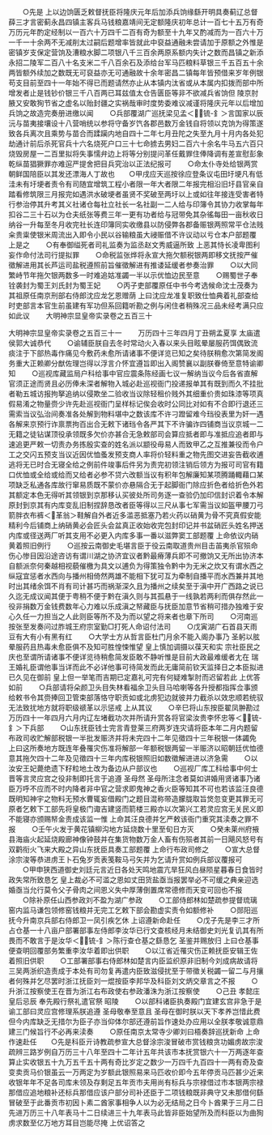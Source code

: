 <!-- { "loadSidebar": true } -->
　　○先是  上以边饷匮乏敕督抚臣将隆庆元年后加添兵饷缘繇开明具奏蓟辽总督薛三才言密蓟永昌四镇主客兵马钱粮嘉靖间无定额隆庆初年总计一百七十五万有奇万历元年酌定经制以一百六十万四千二百有奇为额至十九年又酌减而为一百六十万一千一十余两不无减削太过嗣后题增率皆就此中裒益通融未尝请加于原额之外惟是密镇岁支保定营饷及漕粮水脚二项银八千三百余两原系额内失计之数而昌镇之新添  永招二陵军二百八十名支米二千八百余石及添给台军马匹粮料草银三千五百五十余两皆额外续加之数既无可裒益亦无可通融故十余年密昌二镇每年皆预借来岁年例银苟支目前至四十一年始不得已而题请然亦止从本镇内汰省或从本属内扣拨而部中所增发者止是钱钞价银三千八百两已耳兹值太仓告匮臣等非不欲减兵省饷但  陵京肘腋又安敢狥节省之虚名以贻封疆之实祸哉审时度势委难议减谨将隆庆元年以后增加兵饷之故造完奏册进缴以闻
　　○兵部覆湖广巡抚梁见孟＜锍-釒＞言国家以辰沅与苗夷接壤设十八营哨统以参将守备岁饩各郡邑数万金钱自将领以克饷为得策遂致各兵离次且乘势与苗合而蹂躏内地自四十二年七月丑陀之失至九月十月内各处犯劫通计前后杀死官兵十六名烧死户口三十七命掳去男妇二百六十余名牛马五六百只烧毁房屋一二百里拟将失事懦弁边上将等分别提问革任戴罪住俸降调有差宣慰彭象乾纵苗猖獗罪亦难逭严提舍把目兵究治以正法纪报可
　　○命太仆寺处给银两赏朝鲜国陪臣以其发还漂海人丁故也　　○甲戌应天巡按徐应登条议屯田圩埂凡有低洼未有圩埂者责令有司随宜增筑工程小者限一年大者限二年报完相沿旧圩县官亲自踏看修筑限三月报完如遇洪水破埂者虽贤不奖破至两圩以上或如往年接连受害者特行参治停其升考其义社诸仓每社立社长一名社副一二人给与印簿令其协力收掌每年扣谷二三十石以为仓夫纸张等费三年一更有功者给与冠带免其杂徭每田一亩秋收日纳谷一升每至冬月收完社长连印簿同实收缴县以防侵弊各郡备赈银两照常平仓法贱籴贵粜使银米周流出入即令小民以谷输粮虽大祲赈借不许议动以亏仓本户部题覆  上是之
　　○有奉御缢死者司礼监奏为监丞赵文秀威逼所致  上恶其恃长凌卑图利妄作命付法司行提拟罪
　　○命税监张烨将永宣大拖欠额税银两即移文抚按严催徵解进用其长芦运司盐税遵照前旨催徵解进有推诿延缓者参奏治罪
　　○以大同繁峙节年拖欠银两数多一时难追姑准蠲一半以示优恤边民至意
　　○赐蜀世子奉铨袭封为蜀王刘氏封为蜀王妃
　　○丙子吏部覆原任中书今考选候命沈士茂奏为其祖原任南京刑部右侍郎沈应龙乞恩赠荫  上曰沈应龙准复职致仕恤典着礼部查给时吏部言本官生前虽建有军功但系回籍听勘之例与闲住者稍殊况三品未经考满只应如此议
　　大明神宗显皇帝实录卷之五百三十

大明神宗显皇帝实录卷之五百三十一
　　万历四十三年四月丁丑朔孟夏享  太庙遣侯郭大诚恭代
　　○谕辅臣朕自去冬时常动火入春以来头目眩晕屡服药饵偶致流痰注于下部热毒作痛见今敷药未愈所请诸事不便详览已知之矣待朕稍愈次第简发阁务重大正赖卿分猷佐理岂得以浮言介怀宜遵旨即出入阁赞襄以副朕眷倚至意特谕卿知
　　○巡视库藏监局户科给事中官应震条陈经画七议一解纳当议今后各省直解官须正途而贤且必历俸未深者解物入城必赴巡视衙门投递报单其有既到而久不挂批者勒五城访报拘拏追纳以侵欺坐二验收当议除轻租价贱外其细重价贵如珠漆等项真假易淆之物量赍少许先赴巡视衙门呈样标记俟会收时公同比对如有不合即行退还三需索当议弘治间奏准各处解到物料堪中之数该库不许刁蹬留难今珰役表里为奸一遇各解来京预行诈禀票拘百出合无敕下诸珰令各严其下不许骗诈四铺商当议京城一二无籍之徒钻谋顶役承领既多欠价亦甚合无急敕部司会算应抵者即与准抵应追者即与速追更严敕一切责办务拣殷实查的姓名派以颛役毋易人而致甲乙之互推兼役而令户工之交闪五预支当议近因优恤蚤发预支商人率将价轻料重之物先图交进妄告截收逋逃将无已时合无寝全给之例前件竣事后件另为责完初领注销后领方为报可司官有籍口优恤或全给或给而又给者必参不贷六改额当议有积年包解廉知某项腾踊輙藉口某项缺乏私通各库故行窜易质既不蒙价亦悬隔合无于起脚衙门除应折色者给折色外若其额定本色无得听其领银到京那移认买彼处所司务逐一查验仍加印信封识着令本解原封到京其有内库变乱旧制捏辞恳改者臣等得以三尺从事七军需当议如盔甲腰刀弓箭胖衣布裤＜革翁＞鞋解自外者近多滥恶抵塞乃若火药以硝黄为骨不究真假安能精利今后铺商上纳硝黄必会匠头会盆真正收始收完包封印记并书盆硝匠头姓名押送内库或径送两厂听其支用不必更入内库多事一番以滋弊窦工部题覆  上命依议内硝黄着照旧例行
　　○巡按云南御史毛堪言臣于役云南取道贵州目击苖夷杀官殒命伤心惨目因沿途咨访有谓川湖之协济宜议者黔最瘠薄兵即不可撤饷又无所出协济本自额派奈何秦越相视藐催檄为具文以逋负为得策独令黔中为无米之炊又有谓水西之纵寇宜惩者水西向与播州相倚然两雄不能相下犹可互为牵制自播平而水西兼并其地时出其绪余饵不肖有司计甚巧而祸渐深久且为播州之续矣至于滇中开广西路之说已久迄无成议闻其便于粤稍不便于黔在滇久则与其孤悬于一线孰若两利而俱存然此一役非捐数万金钱费数年心力难以乐成滇之帑藏臣与抚臣加意节省稍可措办独难于安心久任一力担当之人此则臣等所不及为而以望之将来者也章下所司
　　○河南巡按张至发奏问过胙城王府宗室勤□打死人命诏付法司
　　○戊寅湖广石首县天雨豆有大有小有黑有红
　　○大学士方从哲言臣杜门月余不能入阁办事乃  圣躬以胘晕服药且热毒未愈臣俱不及知可胜惶悚惟望  皇上慎加调摄以葆天和实  宗社臣民之庆也至谓所请诸事不便详览待稍愈简发臣敢不静听惟是目前大政最难缓者尢在  瑞王婚礼臣谓他事当详而此不必详他事可待简发而此无庸简前钦天监择日之本臣拟进已久见在御前  皇上但一举笔而吉期已定嘉礼可完有何疑难掣肘而迟留若此  上优答如前
　　○兵部请将朵颜卫头目失林看福余卫头目马哈喇等各升授都指挥佥事颁给敕书令其赍捧回卫管束部落恪守职贡如或北虏犯边就彼并力截杀以效忠顺若统驭无法致扰地方就将职级禠革以示惩戒  上从其议
　　○辛巳将山东按臣翟凤翀勘过万历四十一年四月六月内辽左堵截功次并所请升赏各将官梁汝贵李怀忠等＜锍-釒＞下兵部
　　○山东抚臣钱士完言青登莱三府两岁连灾请将臣本年二月内题留布政司收贮解部税银一半批发赈济并将未完四十二年见徵四十三年税银一体蠲免  上曰这所奏地方既连年叠罹灾伤准将解部一年额税银两留一半赈济以昭朝廷优恤德意其拖欠四十二年及见徵四十三年内库税银照旧如数徵解进进以济急需
　　○以汝安王妃薨绝遗下籽粒地土改为备边从户部议也
　　○巡视厂库工科给事中何士晋等言灵应宫之役非制即托言于追遵  圣母然  圣母所注念者莫如讲婚用贤诸事乃诸臣万呼不应而不时内降者非中官之营求即鬼神之香火臣等知其不可也若该监汪良德既明知神宇之物料无预水曹辄妄借殿门之题目混称带造朦胧取旨焂忽变更其罪无可原者乞敕下工部先将皇极门诹吉建竖而箭楼三殿亦以次第兴工若灵应宫无关民义即不能寝亦颁赐帑金责成该监一惟  上命其汪良德并乞严敕该衙门重究其渎奏之罪不报
　　○壬午火发于黄花镇柳沟地方延烧数十里至旬日方灭
　　○癸未莱州府掖县海庙火起延烧殿廊神像钟鼓并在集货物数万金人畜有伤殒者其前一日飓风怒号有双鹳衔火飞来大殿之异山东抚臣具奏工部题覆  上命行布政司修之
　　○宣大总督涂宗浚等恭进虏王卜石兔岁贡表笺鞍马弓矢并为乞请升赏如例兵部议覆报可
　　○甲申狭西道御史刘廷元言近日各处天鸣地震亢旱狂风白昼陨星暮春日食皆时政失常所致恳乞  皇上裁必不可滥之恩如丈田货盐亟当报罢举必不可缓之典亲迎选婚亟当允行莫令父子骨肉之间恩义失中厚薄倒置席常德修而天变可回也不报
　　○除补原任山西参政刘不盈为湖广参政
　　○工部侍郎林如楚疏参提督琉璃窑内监马谦包领修窑钱粮并无完工乞敕下部会勘虚实责令如额修补
　　○郧阳巡抚今升南京兵部右侍郎卫一凤引疾乞休  上诏遵新命赴任
　　○戊子先是李三才所占仓基一十八亩户部署部事左侍郎李汝华已行文查核经月未结御史刘光复讥其有所畏而不敢言于是汝华＜锍-釒＞陈行查仓基之繇恳乞  圣鉴并赐放归  上曰仓基事便查明回覆部务繁重李汝华着即出供职
　　○以江省近罹灾伤正赖抚臣安辑王佐着照旧供职
　　○工部署部事右侍郎林如楚言内臣监织原非旧制今刘成病故请将三吴两浙织造责成于本处有司勿复再遣内臣致滋侵扰至于带徵关税蠲一留二与月攘者何殊并乞尽罢时浙江抚臣刘一焜按臣李邦华及科臣刘文炳交章言之不报
　　○升浙江按察使王在晋为浙江右布政使右参政潘洙为浙江按察使
　　○己丑  孝懿庄皇后忌辰  奉先殿行祭礼遣官祭  昭陵
　　○以部科诸臣执奏殿门宜建玄宫非急于是谕工部曰灵应宫修理系朕追遵  圣母敬奉至意且  圣母在御时朕以天下孝养岂惜此费但今内库缺乏无措尔为臣子亦当仰体尔部还遵前旨作速处办应用以全朕孝敬诚意鼎建三门候旨行不必再来渎奏
　　○原任南京太常寺少卿刘曰梧奏辞巡抚新命  上命作速赴任　　○先是科臣亓诗教疏参宣大总督涂宗浚冒破市赏钱粮贪功媚虏故宗浚疏辨三路岁例自万历三十八年至四十二年计五年共该市本抚赏银六十一万两逐年查算止实收银五十九万五千五十两有奇比岁定之数少一万四千九百四十一两有奇及查变卖贡马价银虽云一万两定为岁额此银照易来马匹收价即今五年停贡马匹甚少近来收银年年不足各司库未领及存剩足五年贡市夫用尚有标兵与宗禄借过市本银两宗禄那借应追地粮补还标兵那借应该户部分司补还臣于二项钱粮既非典守又未那借何繇冒破至于此番贡市初因卜素二酋家事相争人以为必无结局之日今卜酋果于三月二日先进万历三十八年表马十二日续进三十九年表马此皆非臣始望所及而科臣以为曲狥虏求数至亿万地方耳目岂能尽掩  上优诏答之
